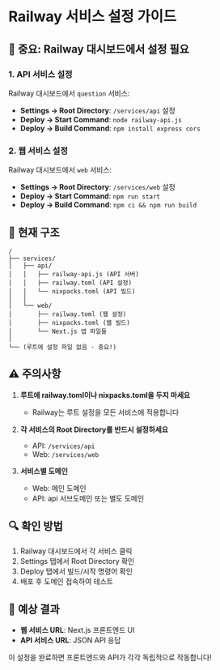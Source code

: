 # Railway 서비스 설정 가이드

## 🚨 중요: Railway 대시보드에서 설정 필요

### 1. API 서비스 설정
Railway 대시보드에서 `question` 서비스:
- **Settings → Root Directory**: `/services/api` 설정
- **Deploy → Start Command**: `node railway-api.js`
- **Deploy → Build Command**: `npm install express cors`

### 2. 웹 서비스 설정
Railway 대시보드에서 `web` 서비스:
- **Settings → Root Directory**: `/services/web` 설정
- **Deploy → Start Command**: `npm run start`
- **Deploy → Build Command**: `npm ci && npm run build`

## 📁 현재 구조

```
/
├── services/
│   ├── api/
│   │   ├── railway-api.js (API 서버)
│   │   ├── railway.toml (API 설정)
│   │   └── nixpacks.toml (API 빌드)
│   │
│   └── web/
│       ├── railway.toml (웹 설정)
│       ├── nixpacks.toml (웹 빌드)
│       └── Next.js 앱 파일들
│
└── (루트에 설정 파일 없음 - 중요!)
```

## ⚠️ 주의사항

1. **루트에 railway.toml이나 nixpacks.toml을 두지 마세요**
   - Railway는 루트 설정을 모든 서비스에 적용합니다

2. **각 서비스의 Root Directory를 반드시 설정하세요**
   - API: `/services/api`
   - Web: `/services/web`

3. **서비스별 도메인**
   - Web: 메인 도메인
   - API: api 서브도메인 또는 별도 도메인

## 🔍 확인 방법

1. Railway 대시보드에서 각 서비스 클릭
2. Settings 탭에서 Root Directory 확인
3. Deploy 탭에서 빌드/시작 명령어 확인
4. 배포 후 도메인 접속하여 테스트

## 🎯 예상 결과

- **웹 서비스 URL**: Next.js 프론트엔드 UI
- **API 서비스 URL**: JSON API 응답

이 설정을 완료하면 프론트엔드와 API가 각각 독립적으로 작동합니다!